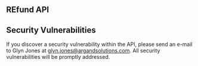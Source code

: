 ## REfund API

## Security Vulnerabilities

If you discover a security vulnerability within the API, please send an e-mail to Glyn Jones at glyn.jones@argandsolutions.com. All security vulnerabilities will be promptly addressed.
